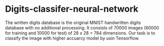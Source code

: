 # Digits-classifer-neural-network

The written digits database is the original MNIST handwritten digits database with no additional processing. It consists of 70000 images (60000 for training and 10000 for test) of 28 x 28 = 784 dimensions.
Our task is to classify the image with higher accuarcy model by usin Tensorflow.
